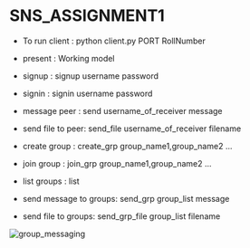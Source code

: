 # SNS_ASSIGNMENT1

* To run client : python client.py PORT RollNumber

* present : Working model
* signup : signup username password
* signin : signin username password
* message peer : send username_of_receiver message
* send file to peer: send_file username_of_receiver filename
* create group : create_grp group_name1,group_name2 ...
* join group : join_grp group_name1,group_name2 ...
* list groups : list 
* send message to groups: send_grp group_list message
* send file to groups: send_grp_file group_list filename

![group_messaging](https://user-images.githubusercontent.com/70585835/105977141-0854f800-60b7-11eb-9dcd-54977cbfcd18.jpg)

